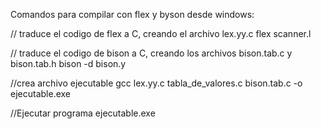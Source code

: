 Comandos para compilar con flex y byson desde windows:

// traduce el codigo de flex a C, creando el archivo lex.yy.c
flex scanner.l

// traduce el codigo de bison a C, creando los archivos bison.tab.c y bison.tab.h
bison -d bison.y	

//crea archivo ejecutable
gcc lex.yy.c tabla_de_valores.c bison.tab.c -o ejecutable.exe 

//Ejecutar programa
ejecutable.exe
